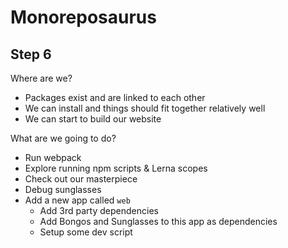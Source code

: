 Monoreposaurus
==============

Step 6
-------

Where are we? 
 * Packages exist and are linked to each other
 * We can install and things should fit together relatively well
 * We can start to build our website
 
What are we going to do? 
 * Run webpack
 * Explore running npm scripts & Lerna scopes
 * Check out our masterpiece
 * Debug sunglasses
 * Add a new app called `web`
    * Add 3rd party dependencies
    * Add Bongos and Sunglasses to this app as dependencies
    * Setup some dev script 